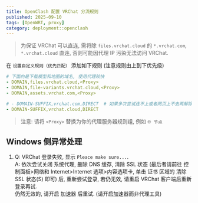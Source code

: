 ```yaml
---
title: OpenClash 配置 VRChat 分流规则
published: 2025-09-10
tags: [OpenWRT, proxy]
category: deployment::openclash
---
```


> 为保证 VRChat 可以直连, 需将除 `files.vrchat.cloud` 的 `*.vrchat.com`, `*.vrchat.cloud` 直连, 否则可能因代理 IP 污染无法访问 VRChat.

在 `设置自定义规则（优先匹配）` 添加如下规则 (注意规则由上到下优先级)

```yaml
# 下面的是下载模型和地图的域名, 使用代理较快
- DOMAIN,files.vrchat.cloud,<Proxy>
- DOMAIN,file-variants.vrchat.cloud,<Proxy>
- DOMAIN,assets.vrchat.com,<Proxy>

# - DOMAIN-SUFFIX,vrchat.com,DIRECT  # 如果多次尝试连不上或者网页上不去再解除注释
- DOMAIN-SUFFIX,vrchat.cloud,DIRECT
```

> 注意: 请将 `<Proxy>` 替换为你的代理服务器规则组, 例如 `🌐 节点`

## Windows 侧异常处理

1.  Q: VRChat 登录失败, 显示 `Pleace make sure...`. <br>
    A: 依次尝试关闭 系统代理, 删除 DNS 缓存, 清除 SSL 状态 (最后者请前往 控制面板>网络和 Internet>Internet 选项>内容选项卡, 单击 证书 区域的 清除 SSL 状态(S) 即可) 后, 重新尝试登录, 若仍无效, 请重启 VRChat 客户端后重新登录再试. <br>
    仍然无效的, 请开启 加速器 后重试. (请开启加速器而非代理工具)
